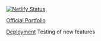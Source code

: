[![Netlify Status](https://api.netlify.com/api/v1/badges/5fe68d6a-9fc6-4321-badb-96c5284f124d/deploy-status)](https://app.netlify.com/sites/porfoliogg/deploys)

[Official Portfolio](https://godswill.dev) 

[Deployment](https://porfoliogg.netlify.app) Testing of new features

